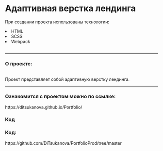 
# Адаптивная верстка лендинга

При создании проекта использованы технологии:
<li>HTML</li>
<li>SCSS</li>
<li>Webpack</li>
<br>
<hr>
<h3>О проекте:</h3>
<br>
Проект представляет собой адаптивную верстку лендинга.
<hr>
<h3>Ознакомится с проектом можно по ссылке:</h3>
https://ditsukanova.github.io/Portfolio/
<br>
<h3>Код</h3>
<h3>Код:</h3>
https://github.com/DiTsukanova/PortfolioProd/tree/master
